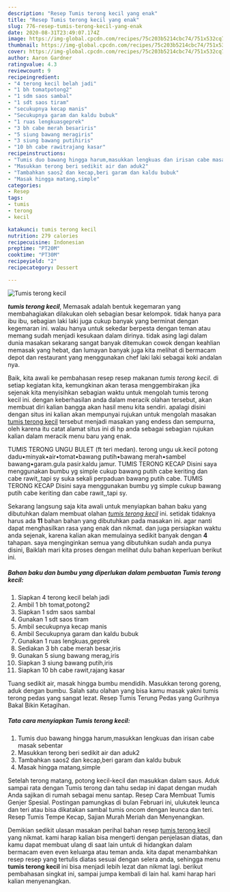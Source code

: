 ```yaml
---
description: "Resep Tumis terong kecil yang enak"
title: "Resep Tumis terong kecil yang enak"
slug: 776-resep-tumis-terong-kecil-yang-enak
date: 2020-08-31T23:49:07.174Z
image: https://img-global.cpcdn.com/recipes/75c203b5214cbc74/751x532cq70/tumis-terong-kecil-foto-resep-utama.jpg
thumbnail: https://img-global.cpcdn.com/recipes/75c203b5214cbc74/751x532cq70/tumis-terong-kecil-foto-resep-utama.jpg
cover: https://img-global.cpcdn.com/recipes/75c203b5214cbc74/751x532cq70/tumis-terong-kecil-foto-resep-utama.jpg
author: Aaron Gardner
ratingvalue: 4.3
reviewcount: 9
recipeingredient:
- "4 terong kecil belah jadi"
- "1 bh tomatpotong2"
- "1 sdm saos sambal"
- "1 sdt saos tiram"
- "secukupnya kecap manis"
- "Secukupnya garam dan kaldu bubuk"
- "1 ruas lengkuasgeprek"
- "3 bh cabe merah besariris"
- "5 siung bawang meragiris"
- "3 siung bawang putihiris"
- "10 bh cabe rawitrajang kasar"
recipeinstructions:
- "Tumis duo bawang hingga harum,masukkan lengkuas dan irisan cabe masak sebentar"
- "Masukkan terong beri sedikit air dan aduk2"
- "Tambahkan saos2 dan kecap,beri garam dan kaldu bubuk"
- "Masak hingga matang,simple"
categories:
- Resep
tags:
- tumis
- terong
- kecil

katakunci: tumis terong kecil 
nutrition: 279 calories
recipecuisine: Indonesian
preptime: "PT20M"
cooktime: "PT30M"
recipeyield: "2"
recipecategory: Dessert

---
```



![Tumis terong kecil](https://img-global.cpcdn.com/recipes/75c203b5214cbc74/751x532cq70/tumis-terong-kecil-foto-resep-utama.jpg)

<b><i>tumis terong kecil</i></b>, Memasak adalah bentuk kegemaran yang membahagiakan dilakukan oleh sebagian besar kelompok. tidak hanya para ibu ibu, sebagian laki laki juga cukup banyak yang berminat dengan kegemaran ini. walau hanya untuk sekedar berpesta dengan teman atau memang sudah menjadi kesukaan dalam dirinya. tidak asing lagi dalam dunia masakan sekarang sangat banyak ditemukan cowok dengan keahlian memasak yang hebat, dan lumayan banyak juga kita melihat di bermacam depot dan restaurant yang menggunakan chef laki laki sebagai koki andalan nya.

Baik, kita awali ke pembahasan resep resep makanan <i>tumis terong kecil</i>. di setiap kegiatan kita, kemungkinan akan terasa menggembirakan jika sejenak kita menyisihkan sebagian waktu untuk mengolah tumis terong kecil ini. dengan keberhasilan anda dalam meracik olahan tersebut, akan membuat diri kalian bangga akan hasil menu kita sendiri. apalagi disini dengan situs ini kalian akan mempunyai rujukan untuk mengolah masakan <u>tumis terong kecil</u> tersebut menjadi masakan yang endess dan sempurna, oleh karena itu catat alamat situs ini di hp anda sebagai sebagian rujukan kalian dalam meracik menu baru yang enak.

TUMIS TERONG UNGU BULET (ft teri medan). terong ungu uk.kecil potong dadu•minyak•air•tomat•bawang putih•bawang merah•sambel bawang•garam.gula pasir.kaldu jamur. TUMIS TERONG KECAP Disini saya menggunakan bumbu yg simple cukup bawang putih cabe keriting dan cabe rawit,,tapi sy suka sekali perpaduan bawang putih cabe. TUMIS TERONG KECAP Disini saya menggunakan bumbu yg simple cukup bawang putih cabe keriting dan cabe rawit,,tapi sy.


Sekarang langsung saja kita awali untuk menyiapkan bahan baku yang dibutuhkan dalam membuat olahan <u><i>tumis terong kecil</i></u> ini. setidak tidaknya harus ada <b>11</b> bahan bahan yang dibutuhkan pada masakan ini. agar nanti dapat menghasilkan rasa yang enak dan nikmat. dan juga persiapkan waktu anda sejenak, karena kalian akan memulainya sedikit banyak dengan <b>4</b> tahapan. saya menginginkan semua yang dibutuhkan sudah anda punya disini, Baiklah mari kita proses dengan melihat dulu bahan keperluan berikut ini.

<!--inarticleads1-->

##### Bahan baku dan bumbu yang diperlukan dalam pembuatan Tumis terong kecil:

1. Siapkan 4 terong kecil belah jadi
1. Ambil 1 bh tomat,potong2
1. Siapkan 1 sdm saos sambal
1. Gunakan 1 sdt saos tiram
1. Ambil secukupnya kecap manis
1. Ambil Secukupnya garam dan kaldu bubuk
1. Gunakan 1 ruas lengkuas,geprek
1. Sediakan 3 bh cabe merah besar,iris
1. Gunakan 5 siung bawang merag,iris
1. Siapkan 3 siung bawang putih,iris
1. Siapkan 10 bh cabe rawit,rajang kasar


Tuang sedikit air, masak hingga bumbu mendidih. Masukkan terong goreng, aduk dengan bumbu. Salah satu olahan yang bisa kamu masak yakni tumis terong pedas yang sangat lezat. Resep Tumis Terung Pedas yang Gurihnya Bakal Bikin Ketagihan. 

<!--inarticleads2-->

##### Tata cara menyiapkan Tumis terong kecil:

1. Tumis duo bawang hingga harum,masukkan lengkuas dan irisan cabe masak sebentar
1. Masukkan terong beri sedikit air dan aduk2
1. Tambahkan saos2 dan kecap,beri garam dan kaldu bubuk
1. Masak hingga matang,simple


Setelah terong matang, potong kecil-kecil dan masukkan dalam saus. Aduk sampai rata dengan Tumis terong dan tahu sedap ini dapat dengan mudah Anda sajikan di rumah sebagai menu santap. Resep Cara Membuat Tumis Genjer Spesial. Postingan pamungkas di bulan Februari ini, ulukutek leunca dan teri atau bisa dikatakan sambal tumis oncom dengan leunca dan teri. Resep Tumis Tempe Kecap, Sajian Murah Meriah dan Menyenangkan. 

Demikian sedikit ulasan masakan perihal bahan resep <u>tumis terong kecil</u> yang nikmat. kami harap kalian bisa mengerti dengan penjelasan diatas, dan kamu dapat membuat ulang di saat lain untuk di hidangkan dalam bermacam even even keluarga atau teman anda. kita dapat menambahkan resep resep yang tertulis diatas sesuai dengan selera anda, sehingga menu <b>tumis terong kecil</b> ini bisa menjadi lebih lezat dan nikmat lagi. berikut pembahasan singkat ini, sampai jumpa kembali di lain hal. kami harap hari kalian menyenangkan.
